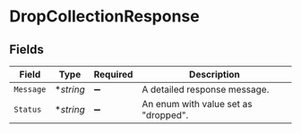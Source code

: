 # DropCollectionResponse


## Fields

| Field                                | Type                                 | Required                             | Description                          |
| ------------------------------------ | ------------------------------------ | ------------------------------------ | ------------------------------------ |
| `Message`                            | **string*                            | :heavy_minus_sign:                   | A detailed response message.         |
| `Status`                             | **string*                            | :heavy_minus_sign:                   | An enum with value set as "dropped". |
